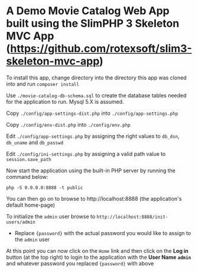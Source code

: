 # A Demo Movie Catalog Web App built using the SlimPHP 3 Skeleton MVC App (https://github.com/rotexsoft/slim3-skeleton-mvc-app) 

To install this app, change directory into the directory this app was cloned into and run `composer install`

Use `./movie-catalog-db-schema.sql` to create the database tables needed for the application to run. Mysql 5.X is assumed.

Copy `./config/app-settings-dist.php` into `./config/app-settings.php`

Copy `./config/env-dist.php` into `./config/env.php`

Edit `./config/app-settings.php` by assigning the right values to `db_dsn`, `db_uname` and `db_passwd`

Edit `./config/ini-settings.php` by assigning a valid path value to `session.save_path`

Now start the application using the built-in PHP server by running the command below:
    
`php -S 0.0.0.0:8888 -t public`

You can then go on to browse to http://localhost:8888 (the application's default home-page)

To initialize the `admin` user browse to `http://localhost:8888/init-users/admin`

* Replace `{password}` with the actual password you would like to assign to the `admin` user

At this point you can now click on the `Home` link and then click on the **Log in** button (at the top right) to login to the application with the **User Name** **`admin`** and whatever password you replaced `{password}` with above